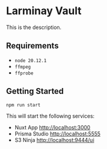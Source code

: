 # Larminay Vault

This is the description.

## Requirements

- `node 20.12.1`
- `ffmpeg`
- `ffprobe`

## Getting Started

```bash
npm run start
```

This will start the following services:

- Nuxt App [http://localhost:3000](http://localhost:3000)
- Prisma Studio [http://localhost:5555](http://localhost:5555)
- S3 Ninja [http://localhost:9444/ui](http://localhost:9444/ui)
